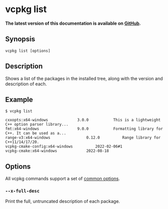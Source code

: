 # vcpkg list

**The latest version of this documentation is available on [GitHub](https://github.com/Microsoft/vcpkg/tree/master/docs/commands/list.md).**

## Synopsis

```no-highlight
vcpkg list [options]
```

## Description

Shows a list of the packages in the installed tree, along with the version and description of each. 

## Example
```no-highlight
$ vcpkg list

cxxopts:x64-windows				3.0.0			This is a lightweight C++ option parser library...
fmt:x64-windows					9.0.0			Formatting library for C++. It can be used as a...
range-v3:x64-windows				0.12.0 			Range library for C++11/14/17/20.
vcpkg-cmake-config:x64-windows			2022-02-06#1
vcpkg-cmake:x64-windows				2022-08-18
```

## Options

All vcpkg commands support a set of [common options](https://github.com/microsoft/vcpkg/blob/5fac018507e67a8b98141b9d4cebeb07c9bd5cba/docs/commands/common-options.md).

### `--x-full-desc`
Print the full, untruncated description of each package.
